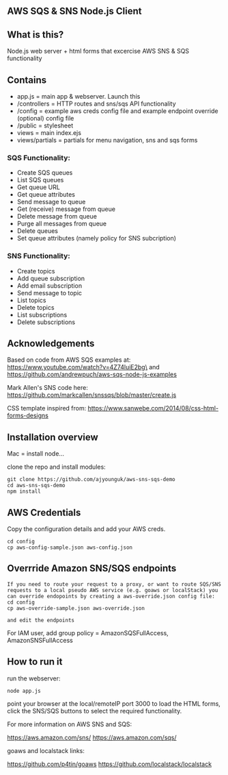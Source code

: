 ## AWS SQS & SNS Node.js Client 

## What is this?
Node.js web server + html forms that excercise AWS SNS & SQS functionality 

## Contains
- app.js = main app & webserver. Launch this
- /controllers = HTTP routes and sns/sqs API functionality 
- /config = example aws creds config file and example endpoint override (optional) config file
- /public = stylesheet
- views = main index.ejs
- views/partials = partials for menu navigation, sns and sqs forms 

### SQS Functionality:
- Create SQS queues
- List SQS queues
- Get queue URL
- Get queue attributes
- Send message to queue
- Get (receive) message from queue
- Delete message from queue
- Purge all messages from queue
- Delete queues
- Set queue attributes (namely policy for SNS subcription)

### SNS Functionality:
- Create topics
- Add queue subscription
- Add email subscription
- Send message to topic
- List topics
- Delete topics
- List subscriptions
- Delete subscriptions

## Acknowledgements
Based on code from AWS SQS examples at: https://www.youtube.com/watch?v=4Z74luiE2bg\ and https://github.com/andrewpuch/aws-sqs-node-js-examples

Mark Allen's SNS code here: https://github.com/markcallen/snssqs/blob/master/create.js

CSS template inspired from: https://www.sanwebe.com/2014/08/css-html-forms-designs


## Installation overview
Mac = install node...

clone the repo and install modules:

```
git clone https://github.com/ajyounguk/aws-sns-sqs-demo
cd aws-sns-sqs-demo
npm install
```

## AWS Credentials
Copy the configuration details and add your AWS creds.
```
cd config
cp aws-config-sample.json aws-config.json
```

## Overrride Amazon SNS/SQS endpoints
```
If you need to route your request to a proxy, or want to route SQS/SNS requests to a local pseudo AWS service (e.g. goaws or localStack) you can override endopoints by creating a aws-override.json config file:
cd config
cp aws-override-sample.json aws-override.json

and edit the endpoints
```

For IAM user, add group policy = AmazonSQSFullAccess, AmazonSNSFullAccess 

## How to run it
run the webserver:

```
node app.js
```

point your browser at the local/remoteIP port 3000 to load the HTML forms, click the SNS/SQS buttons to select the required functionality.

For more information on AWS SNS and SQS:

https://aws.amazon.com/sns/
https://aws.amazon.com/sqs/

goaws and localstack links:

https://github.com/p4tin/goaws
https://github.com/localstack/localstack


